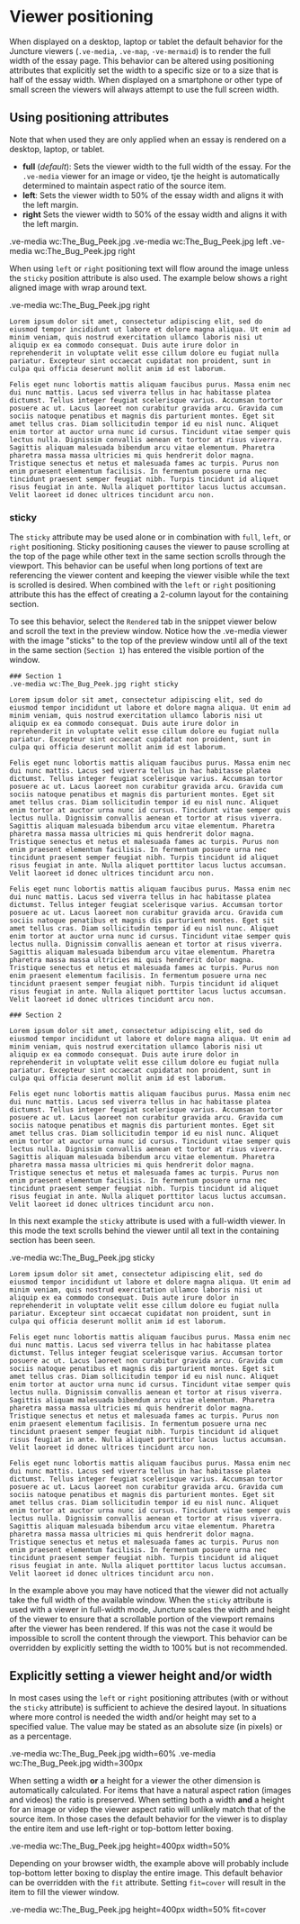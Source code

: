 # Viewer positioning

When displayed on a desktop, laptop or tablet the default behavior for the Juncture viewers (`.ve-media`, `.ve-map`, `-ve-mermaid`) is to render the full width of the essay page.  This behavior can be altered using positioning attributes that explicitly set the width to a specific size or to a size that is half of the essay width.  When displayed on a smartphone or other type of small screen the viewers will always attempt to use the full screen width.

## Using positioning attributes

Note that when used they are only applied when an essay is rendered on a desktop, laptop, or tablet. 

- **full** (_default_): Sets the viewer width to the full width of the essay.  For the `.ve-media` viewer for an image or video, tje the height is automatically determined to maintain aspect ratio of the source item.
- **left**: Sets the viewer width to 50% of the essay width and aligns it with the left margin.
- **right** Sets the viewer width to 50% of the essay width and aligns it with the left margin.

<ve-snippet collapsible label="Full width (default) positioning">
.ve-media wc:The_Bug_Peek.jpg
</ve-snippet>

<ve-snippet collapsible label="Left positioning">
.ve-media wc:The_Bug_Peek.jpg left
</ve-snippet>

<ve-snippet collapsible label="Right positioning">
.ve-media wc:The_Bug_Peek.jpg right
</ve-snippet>

When using `left` or `right` positioning text will flow around the image unless the `sticky` position attribute is also used.  The example below shows a right aligned image with wrap around text.

<ve-snippet collapsible label="Right positioning with text wrap">
    .ve-media wc:The_Bug_Peek.jpg right

    Lorem ipsum dolor sit amet, consectetur adipiscing elit, sed do eiusmod tempor incididunt ut labore et dolore magna aliqua. Ut enim ad minim veniam, quis nostrud exercitation ullamco laboris nisi ut aliquip ex ea commodo consequat. Duis aute irure dolor in reprehenderit in voluptate velit esse cillum dolore eu fugiat nulla pariatur. Excepteur sint occaecat cupidatat non proident, sunt in culpa qui officia deserunt mollit anim id est laborum.

    Felis eget nunc lobortis mattis aliquam faucibus purus. Massa enim nec dui nunc mattis. Lacus sed viverra tellus in hac habitasse platea dictumst. Tellus integer feugiat scelerisque varius. Accumsan tortor posuere ac ut. Lacus laoreet non curabitur gravida arcu. Gravida cum sociis natoque penatibus et magnis dis parturient montes. Eget sit amet tellus cras. Diam sollicitudin tempor id eu nisl nunc. Aliquet enim tortor at auctor urna nunc id cursus. Tincidunt vitae semper quis lectus nulla. Dignissim convallis aenean et tortor at risus viverra. Sagittis aliquam malesuada bibendum arcu vitae elementum. Pharetra pharetra massa massa ultricies mi quis hendrerit dolor magna. Tristique senectus et netus et malesuada fames ac turpis. Purus non enim praesent elementum facilisis. In fermentum posuere urna nec tincidunt praesent semper feugiat nibh. Turpis tincidunt id aliquet risus feugiat in ante. Nulla aliquet porttitor lacus luctus accumsan. Velit laoreet id donec ultrices tincidunt arcu non.
</ve-snippet>

### sticky

The `sticky` attribute may be used alone or in combination with `full`, `left`, or `right` positioning.  Sticky positioning causes the viewer to pause scrolling at the top of the page while other text in the same section scrolls through the viewport.  This behavior can be useful when long portions of text are referencing the viewer content and keeping the viewer visible while the text is scrolled is desired.  When combined with the `left` or `right` positioning attribute this has the effect of creating a 2-column layout for the containing section.

To see this behavior, select the `Rendered` tab in the snippet viewer below and scroll the text in the preview window.  Notice how the .ve-media viewer with the image "sticks" to the top of the preview window until all of the text in the same section (`Section 1`) has entered the visible portion of the window.  

<ve-snippet collapsible label="Right positioning with sticky viewer" height="500px">

    ### Section 1
    .ve-media wc:The_Bug_Peek.jpg right sticky

    Lorem ipsum dolor sit amet, consectetur adipiscing elit, sed do eiusmod tempor incididunt ut labore et dolore magna aliqua. Ut enim ad minim veniam, quis nostrud exercitation ullamco laboris nisi ut aliquip ex ea commodo consequat. Duis aute irure dolor in reprehenderit in voluptate velit esse cillum dolore eu fugiat nulla pariatur. Excepteur sint occaecat cupidatat non proident, sunt in culpa qui officia deserunt mollit anim id est laborum.

    Felis eget nunc lobortis mattis aliquam faucibus purus. Massa enim nec dui nunc mattis. Lacus sed viverra tellus in hac habitasse platea dictumst. Tellus integer feugiat scelerisque varius. Accumsan tortor posuere ac ut. Lacus laoreet non curabitur gravida arcu. Gravida cum sociis natoque penatibus et magnis dis parturient montes. Eget sit amet tellus cras. Diam sollicitudin tempor id eu nisl nunc. Aliquet enim tortor at auctor urna nunc id cursus. Tincidunt vitae semper quis lectus nulla. Dignissim convallis aenean et tortor at risus viverra. Sagittis aliquam malesuada bibendum arcu vitae elementum. Pharetra pharetra massa massa ultricies mi quis hendrerit dolor magna. Tristique senectus et netus et malesuada fames ac turpis. Purus non enim praesent elementum facilisis. In fermentum posuere urna nec tincidunt praesent semper feugiat nibh. Turpis tincidunt id aliquet risus feugiat in ante. Nulla aliquet porttitor lacus luctus accumsan. Velit laoreet id donec ultrices tincidunt arcu non.

    Felis eget nunc lobortis mattis aliquam faucibus purus. Massa enim nec dui nunc mattis. Lacus sed viverra tellus in hac habitasse platea dictumst. Tellus integer feugiat scelerisque varius. Accumsan tortor posuere ac ut. Lacus laoreet non curabitur gravida arcu. Gravida cum sociis natoque penatibus et magnis dis parturient montes. Eget sit amet tellus cras. Diam sollicitudin tempor id eu nisl nunc. Aliquet enim tortor at auctor urna nunc id cursus. Tincidunt vitae semper quis lectus nulla. Dignissim convallis aenean et tortor at risus viverra. Sagittis aliquam malesuada bibendum arcu vitae elementum. Pharetra pharetra massa massa ultricies mi quis hendrerit dolor magna. Tristique senectus et netus et malesuada fames ac turpis. Purus non enim praesent elementum facilisis. In fermentum posuere urna nec tincidunt praesent semper feugiat nibh. Turpis tincidunt id aliquet risus feugiat in ante. Nulla aliquet porttitor lacus luctus accumsan. Velit laoreet id donec ultrices tincidunt arcu non.

    ### Section 2

    Lorem ipsum dolor sit amet, consectetur adipiscing elit, sed do eiusmod tempor incididunt ut labore et dolore magna aliqua. Ut enim ad minim veniam, quis nostrud exercitation ullamco laboris nisi ut aliquip ex ea commodo consequat. Duis aute irure dolor in reprehenderit in voluptate velit esse cillum dolore eu fugiat nulla pariatur. Excepteur sint occaecat cupidatat non proident, sunt in culpa qui officia deserunt mollit anim id est laborum.

    Felis eget nunc lobortis mattis aliquam faucibus purus. Massa enim nec dui nunc mattis. Lacus sed viverra tellus in hac habitasse platea dictumst. Tellus integer feugiat scelerisque varius. Accumsan tortor posuere ac ut. Lacus laoreet non curabitur gravida arcu. Gravida cum sociis natoque penatibus et magnis dis parturient montes. Eget sit amet tellus cras. Diam sollicitudin tempor id eu nisl nunc. Aliquet enim tortor at auctor urna nunc id cursus. Tincidunt vitae semper quis lectus nulla. Dignissim convallis aenean et tortor at risus viverra. Sagittis aliquam malesuada bibendum arcu vitae elementum. Pharetra pharetra massa massa ultricies mi quis hendrerit dolor magna. Tristique senectus et netus et malesuada fames ac turpis. Purus non enim praesent elementum facilisis. In fermentum posuere urna nec tincidunt praesent semper feugiat nibh. Turpis tincidunt id aliquet risus feugiat in ante. Nulla aliquet porttitor lacus luctus accumsan. Velit laoreet id donec ultrices tincidunt arcu non.

</ve-snippet>

In this next example the `sticky` attribute is used with a full-width viewer.  In this mode the text scrolls behind the viewer until all text in the containing section has been seen.

<ve-snippet collapsible label="Full width with sticky viewer" height="600px">
    .ve-media wc:The_Bug_Peek.jpg sticky

    Lorem ipsum dolor sit amet, consectetur adipiscing elit, sed do eiusmod tempor incididunt ut labore et dolore magna aliqua. Ut enim ad minim veniam, quis nostrud exercitation ullamco laboris nisi ut aliquip ex ea commodo consequat. Duis aute irure dolor in reprehenderit in voluptate velit esse cillum dolore eu fugiat nulla pariatur. Excepteur sint occaecat cupidatat non proident, sunt in culpa qui officia deserunt mollit anim id est laborum.

    Felis eget nunc lobortis mattis aliquam faucibus purus. Massa enim nec dui nunc mattis. Lacus sed viverra tellus in hac habitasse platea dictumst. Tellus integer feugiat scelerisque varius. Accumsan tortor posuere ac ut. Lacus laoreet non curabitur gravida arcu. Gravida cum sociis natoque penatibus et magnis dis parturient montes. Eget sit amet tellus cras. Diam sollicitudin tempor id eu nisl nunc. Aliquet enim tortor at auctor urna nunc id cursus. Tincidunt vitae semper quis lectus nulla. Dignissim convallis aenean et tortor at risus viverra. Sagittis aliquam malesuada bibendum arcu vitae elementum. Pharetra pharetra massa massa ultricies mi quis hendrerit dolor magna. Tristique senectus et netus et malesuada fames ac turpis. Purus non enim praesent elementum facilisis. In fermentum posuere urna nec tincidunt praesent semper feugiat nibh. Turpis tincidunt id aliquet risus feugiat in ante. Nulla aliquet porttitor lacus luctus accumsan. Velit laoreet id donec ultrices tincidunt arcu non.

    Felis eget nunc lobortis mattis aliquam faucibus purus. Massa enim nec dui nunc mattis. Lacus sed viverra tellus in hac habitasse platea dictumst. Tellus integer feugiat scelerisque varius. Accumsan tortor posuere ac ut. Lacus laoreet non curabitur gravida arcu. Gravida cum sociis natoque penatibus et magnis dis parturient montes. Eget sit amet tellus cras. Diam sollicitudin tempor id eu nisl nunc. Aliquet enim tortor at auctor urna nunc id cursus. Tincidunt vitae semper quis lectus nulla. Dignissim convallis aenean et tortor at risus viverra. Sagittis aliquam malesuada bibendum arcu vitae elementum. Pharetra pharetra massa massa ultricies mi quis hendrerit dolor magna. Tristique senectus et netus et malesuada fames ac turpis. Purus non enim praesent elementum facilisis. In fermentum posuere urna nec tincidunt praesent semper feugiat nibh. Turpis tincidunt id aliquet risus feugiat in ante. Nulla aliquet porttitor lacus luctus accumsan. Velit laoreet id donec ultrices tincidunt arcu non.
</ve-snippet>

In the example above you may have noticed that the viewer did not actually take the full width of the available window.  When the `sticky` attribute is used with a viewer in full-width mode, Juncture scales the width and height of the viewer to ensure that a scrollable portion of the viewport remains after the viewer has been rendered.  If this was not the case it would be impossible to scroll the content through the viewport.  This behavior can be overridden by explicitly setting the width to 100% but is not recommended.

## Explicitly setting a viewer height and/or width

In most cases using the `left` or `right` positioning attributes (with or without the `sticky` attribute) is sufficient to achieve the desired layout.  In situations where more control is needed the width and/or height may set to a specified value.  The value may be stated as an absolute size (in pixels) or as a percentage.  

<ve-snippet collapsible label="Viewer width as percentage of essay width">
    .ve-media wc:The_Bug_Peek.jpg width=60%
</ve-snippet>

<ve-snippet collapsible label="Viewer width set as pixel value">
    .ve-media wc:The_Bug_Peek.jpg width=300px
</ve-snippet>

When setting a width **or** a height for a viewer the other dimension is automatically calculated.  For items that have a natural aspect ration (images and videos) the ratio is preserved.  When setting both a width **and** a height for an image or videp the viewer aspect ratio will unlikely match that of the source item.  In those cases the default behavior for the viewer is to display the entire item and use left-right or top-bottom letter boxing.

<ve-snippet collapsible label="Both width and height set, shows automatic letter boxing">
    .ve-media wc:The_Bug_Peek.jpg height=400px width=50%
</ve-snippet>

Depending on your browser width, the example above will probably include top-bottom letter boxing to display the entire image.  This default behavior can be overridden with the `fit` attribute.  Setting `fit=cover` will result in the item to fill the viewer window.  

<ve-snippet collapsible label="Both width and height set, fit=cover used for viewer fill">
    .ve-media wc:The_Bug_Peek.jpg height=400px width=50% fit=cover
</ve-snippet>
